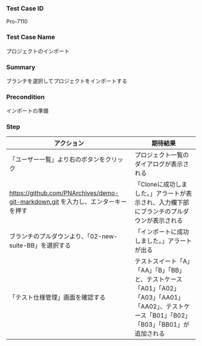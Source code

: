 ### Test Case ID
Pro-7110

### Test Case Name
プロジェクトのインポート

### Summary
ブランチを選択してプロジェクトをインポートする

### Precondition
インポートの準備

### Step
| アクション      | 期待結果            |
|------------|-----------------|
| 「ユーザー一覧」より右のボタンをクリック | プロジェクト一覧のダイアログが表示される |
| https://github.com/PNArchives/demo-git-markdown.git を入力し、エンターキーを押す | 「Cloneに成功しました。」アラートが表示され、入力欄下部にブランチのプルダウンが表示される |
| ブランチのプルダウンより、「02-new-suite-BB」を選択する | 「インポートに成功しました。」アラートが出る |
| 「テスト仕様管理」画面を確認する | テストスイート「A」「AA」「B」「BB」と、テストケース「A01」「A02」「A03」「AA01」「AA02」、テストケース「B01」「B02」「B03」「BB01」が追加される |
